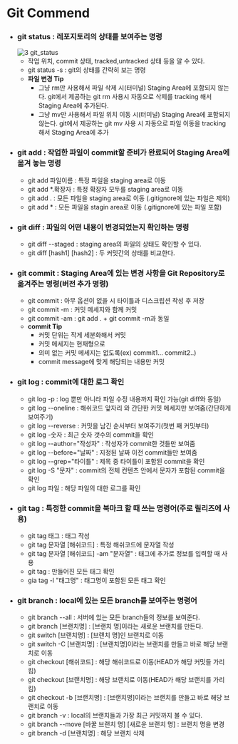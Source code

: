 # Git Commend

- ### git status : 레포지토리의 상태를 보여주는 명령
  ![3 git_status](https://user-images.githubusercontent.com/68778883/150938502-6c77a1bf-49b3-4467-b58e-fd7c115d74f9.png)
  - 작업 위치, commit 상태, tracked,untracked 상태 등을 알 수 있다.
  - git status -s : git의 상태를 간략히 보는 명령
  - **파일 변경 Tip**
    - 그냥 rm만 사용해서 파일 삭제 시(터미널) Staging Area에 포함되지 않는다.
      git에서 제공하는 git rm 사용시 자동으로 삭제를 tracking 해서 Staging Area에 추가된다.
    - 그냥 mv만 사용해서 파일 위치 이동 시(터미널) Staging Area에 포함되지 않는다.
      git에서 제공하는 git mv 사용 시 자동으로 파일 이동을 tracking해서 Staging Area에 추가
- ### git add : 작업한 파일이 commit할 준비가 완료되어 Staging Area에 옮겨 놓는 명령
  - git add 파일이름 : 특정 파일을 staging area로 이동
  - git add \*.확장자 : 특정 확장자 모두를 staging area로 이동
  - git add . : 모든 파일을 staging area로 이동 (.gitignore에 있는 파일은 제외)
  - git add \* : 모든 파일을 stagin area로 이동 (.gitignore에 있는 파일 포함)
- ### git diff : 파일의 어떤 내용이 변경되었는지 확인하는 명령
  - git diff --staged : staging area의 파일의 상태도 확인할 수 있다.
  - git diff [hash1] [hash2] : 두 커밋간의 상태를 비교한다.
- ### git commit : Staging Area에 있는 변경 사항을 Git Repository로 옮겨주는 명령(버전 추가 명령)
  - git commit : 아무 옵션이 없을 시 타이틀과 디스크립션 작성 후 저장
  - git commit -m : 커밋 메세지와 함께 커밋
  - git commit -am : git add . + git commit -m과 동일
  - **commit Tip**
    - 커밋 단위는 작게 세분화해서 커밋
    - 커밋 메세지는 현재형으로
    - 의미 없는 커밋 메세지는 없도록(ex) commit1... commit2..)
    - commit message에 맞게 해당되는 내용만 커밋
- ### git log : commit에 대한 로그 확인
  - git log -p : log 뿐만 아니라 파일 수정 내용까지 확인 가능(git diff와 동일)
  - git log --oneline : 해쉬코드 앞자리 와 간단한 커밋 메세지만 보여줌(간단하게 보여주기)
  - git log --reverse : 커밋을 남긴 순서부터 보여주기(첫번 째 커밋부터)
  - git log -숫자 : 최근 숫자 갯수의 commit을 확인
  - git log --author="작성자" : 작성자가 commit한 것들만 보여줌
  - git log --before="날짜" : 지정된 날짜 이전 commit들만 보여줌
  - git log --grep="타이틀" : 제목 중 타이틀이 포함된 commit을 확인
  - git log -S "문자" : commit의 전체 컨텐츠 안에서 문자가 포함된 commit을 확인
  - git log 파일 : 해당 파일의 대한 로그를 확인
- ### git tag : 특정한 commit을 북마크 할 때 쓰는 명령어(주로 릴리즈에 사용)
  - git tag 태그 : 태그 작성
  - git tag 문자열 [해쉬코드] : 특정 해쉬코드에 문자열 작성
  - git tag 문자열 [해쉬코드] -am "문자열" : 태그에 추가로 정보를 입력할 때 사용
  - git tag : 만들어진 모든 태그 확인
  - gia tag -l "태그명" : 태그명이 포함된 모든 태그 확인
- ### git branch : local에 있는 모든 branch를 보여주는 명령어
  - git branch --all : 서버에 있는 모든 branch들의 정보를 보여준다.
  - git branch [브랜치명] : [브랜치 명]이라는 새로운 브랜치를 만든다.
  - git switch [브랜치명] : [브랜치 명]인 브랜치로 이동
  - git switch -C [브랜치명] : [브랜치명]이라는 브랜치를 만들고 바로 해당 브랜치로 이동
  - git checkout [해쉬코드] : 해당 해쉬코드로 이동(HEAD가 해당 커밋들 가리킴)
  - git checkout [브랜치명] : 해당 브랜치로 이동(HEAD가 해당 브랜치를 가리킴)
  - git checkout -b [브랜치명] : [브랜치명]이라는 브랜치를 만들고 바로 해당 브랜치로 이동
  - git branch -v : local의 브랜치들과 가장 최근 커밋까지 볼 수 있다.
  - git branch --move [바꿀 브랜치 명] [새로운 브랜치 명] : 브랜치 명을 변경
  - git branch -d [브랜치명] : 해당 브랜치 삭제
